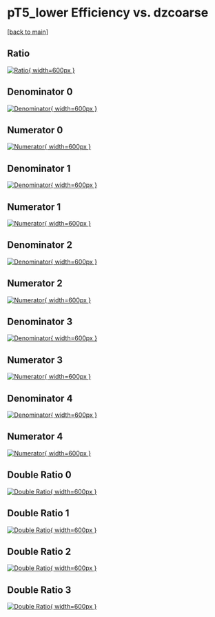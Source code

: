 # pT5_lower Efficiency vs. dzcoarse

[[back to main](./)]



## Ratio

[![Ratio](../mtv/var/pT5_lower_base_13_-1_eff_dzcoarse.png){ width=600px }](../mtv/var/pT5_lower_base_13_-1_eff_dzcoarse.pdf)

## Denominator 0

[![Denominator](../mtv/den/pT5_lower_base_13_-1_eff_dzcoarse_den0.png){ width=600px }](../mtv/den/pT5_lower_base_13_-1_eff_dzcoarse_den0.pdf)

## Numerator 0

[![Numerator](../mtv/num/pT5_lower_base_13_-1_eff_dzcoarse_num0.png){ width=600px }](../mtv/num/pT5_lower_base_13_-1_eff_dzcoarse_num0.pdf)

## Denominator 1

[![Denominator](../mtv/den/pT5_lower_base_13_-1_eff_dzcoarse_den1.png){ width=600px }](../mtv/den/pT5_lower_base_13_-1_eff_dzcoarse_den1.pdf)

## Numerator 1

[![Numerator](../mtv/num/pT5_lower_base_13_-1_eff_dzcoarse_num1.png){ width=600px }](../mtv/num/pT5_lower_base_13_-1_eff_dzcoarse_num1.pdf)

## Denominator 2

[![Denominator](../mtv/den/pT5_lower_base_13_-1_eff_dzcoarse_den2.png){ width=600px }](../mtv/den/pT5_lower_base_13_-1_eff_dzcoarse_den2.pdf)

## Numerator 2

[![Numerator](../mtv/num/pT5_lower_base_13_-1_eff_dzcoarse_num2.png){ width=600px }](../mtv/num/pT5_lower_base_13_-1_eff_dzcoarse_num2.pdf)

## Denominator 3

[![Denominator](../mtv/den/pT5_lower_base_13_-1_eff_dzcoarse_den3.png){ width=600px }](../mtv/den/pT5_lower_base_13_-1_eff_dzcoarse_den3.pdf)

## Numerator 3

[![Numerator](../mtv/num/pT5_lower_base_13_-1_eff_dzcoarse_num3.png){ width=600px }](../mtv/num/pT5_lower_base_13_-1_eff_dzcoarse_num3.pdf)

## Denominator 4

[![Denominator](../mtv/den/pT5_lower_base_13_-1_eff_dzcoarse_den4.png){ width=600px }](../mtv/den/pT5_lower_base_13_-1_eff_dzcoarse_den4.pdf)

## Numerator 4

[![Numerator](../mtv/num/pT5_lower_base_13_-1_eff_dzcoarse_num4.png){ width=600px }](../mtv/num/pT5_lower_base_13_-1_eff_dzcoarse_num4.pdf)

## Double Ratio 0

[![Double Ratio](../mtv/ratio/pT5_lower_base_13_-1_eff_dzcoarse_ratio0.png){ width=600px }](../mtv/ratio/pT5_lower_base_13_-1_eff_dzcoarse_ratio0.pdf)

## Double Ratio 1

[![Double Ratio](../mtv/ratio/pT5_lower_base_13_-1_eff_dzcoarse_ratio1.png){ width=600px }](../mtv/ratio/pT5_lower_base_13_-1_eff_dzcoarse_ratio1.pdf)

## Double Ratio 2

[![Double Ratio](../mtv/ratio/pT5_lower_base_13_-1_eff_dzcoarse_ratio2.png){ width=600px }](../mtv/ratio/pT5_lower_base_13_-1_eff_dzcoarse_ratio2.pdf)

## Double Ratio 3

[![Double Ratio](../mtv/ratio/pT5_lower_base_13_-1_eff_dzcoarse_ratio3.png){ width=600px }](../mtv/ratio/pT5_lower_base_13_-1_eff_dzcoarse_ratio3.pdf)

